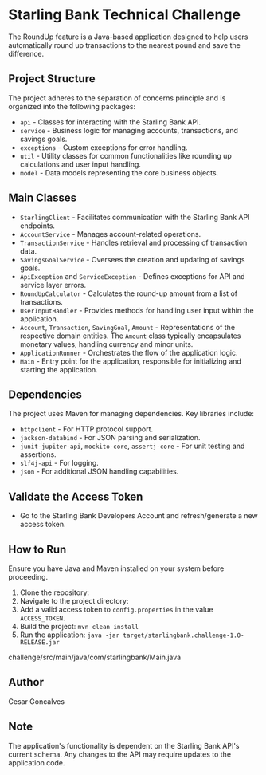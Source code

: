 # Starling Bank Technical Challenge

The RoundUp feature is a Java-based application designed to help users automatically round up transactions to the nearest pound and save the difference.

## Project Structure

The project adheres to the separation of concerns principle and is organized into the following packages:

- `api` - Classes for interacting with the Starling Bank API.
- `service` - Business logic for managing accounts, transactions, and savings goals.
- `exceptions` - Custom exceptions for error handling.
- `util` - Utility classes for common functionalities like rounding up calculations and user input handling.
- `model` - Data models representing the core business objects.

## Main Classes

- `StarlingClient` - Facilitates communication with the Starling Bank API endpoints.
- `AccountService` - Manages account-related operations.
- `TransactionService` - Handles retrieval and processing of transaction data.
- `SavingsGoalService` - Oversees the creation and updating of savings goals.
- `ApiException` and `ServiceException` - Defines exceptions for API and service layer errors.
- `RoundUpCalculator` - Calculates the round-up amount from a list of transactions.
- `UserInputHandler` - Provides methods for handling user input within the application.
- `Account`, `Transaction`, `SavingGoal`, `Amount` - Representations of the respective domain entities. The `Amount` class typically encapsulates monetary values, handling currency and minor units.
- `ApplicationRunner` - Orchestrates the flow of the application logic.
- `Main` - Entry point for the application, responsible for initializing and starting the application.

## Dependencies

The project uses Maven for managing dependencies. Key libraries include:

- `httpclient` - For HTTP protocol support.
- `jackson-databind` - For JSON parsing and serialization.
- `junit-jupiter-api`, `mockito-core`, `assertj-core` - For unit testing and assertions.
- `slf4j-api` - For logging.
- `json` - For additional JSON handling capabilities.

## Validate the Access Token
- Go to the Starling Bank Developers Account and refresh/generate a new access token.

## How to Run

Ensure you have Java and Maven installed on your system before proceeding.

1. Clone the repository:
2. Navigate to the project directory:
3. Add a valid access token to `config.properties` in the value `ACCESS_TOKEN`.
4. Build the project: `mvn clean install`
5. Run the application: `java -jar target/starlingbank.challenge-1.0-RELEASE.jar`

challenge/src/main/java/com/starlingbank/Main.java

## Author

Cesar Goncalves

## Note

The application's functionality is dependent on the Starling Bank API's current schema. Any changes to the API may require updates to the application code.